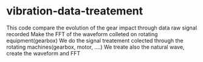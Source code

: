 # vibration-data-treatement
This code compare the evolution of  the gear impact through data  raw signal recorded
Make the FFT of the waveform colleted on rotating equipment(gearbox)
We do the signal treatement colected through the rotating machines(gearbox, motor, ....)
We treate also the natural wave, create the waveform and FFT 
